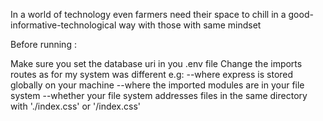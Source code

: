 In a world of technology even farmers need their space to chill in a good-informative-technological way with those with same mindset

Before running :

Make sure you set the database uri in you .env file
Change the imports routes as for my system was different e.g:
			--where express is stored globally on your machine
			--where the imported modules are in your file system
			--whether your file system addresses files in the same 
			directory with './index.css' or '/index.css'
			
